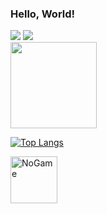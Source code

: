 ### Hello, World!
<div>
  <a href="https://www.linkedin.com/in/danilohsaraiva" target="_blank"><img src="https://img.shields.io/badge/LinkedIn-0077B5?style=for-the-badge&logo=linkedin&logoColor=white" target="_blank"></a>
  <a href="https://www.instagram.com/danilohsaraiva" target="_blank"><img src="https://img.shields.io/badge/Instagram-E4405F?style=for-the-badge&logo=instagram&logoColor=white" target="_blank"></a>
</div>

<div>
    <a href="htrps://beacons.ai/danilohsaraiva">
    <img height="138em" src="https://github-readme-stats.vercel.app/api?username=danilohsaraiva&show-icons=true&theme=synthwave&include_all_commits=true&count_private=true"/>
    


[![Top Langs](https://github-readme-stats.vercel.app/api/top-langs/?username=danilohsaraiva&layout=compact)](https://github.com/anuraghazra/github-readme-stats)

     
<div>
    <img height="75em" alt="NoGame" src="https://33.media.tumblr.com/ea70d7d8aa20d84416884327076d6909/tumblr_n7qtoxBGiN1s3dw0xo1_500.gif">
</div>
